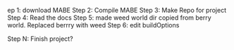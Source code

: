 ep 1: download MABE
Step 2: Compile MABE
Step 3:  Make Repo for project
Step 4: Read the docs
Step 5: made weed world dir copied from berry world. Replaced berrry with weed 
Step 6: edit buildOptions 


Step N: Finish project?

